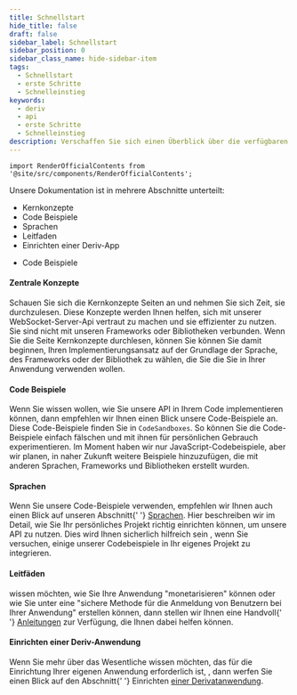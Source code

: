 ```yaml
---
title: Schnellstart
hide_title: false
draft: false
sidebar_label: Schnellstart
sidebar_position: 0
sidebar_class_name: hide-sidebar-item
tags:
  - Schnellstart
  - erste Schritte
  - Schnelleinstieg
keywords:
  - deriv
  - api
  - erste Schritte
  - Schnelleinstieg
description: Verschaffen Sie sich einen Überblick über die verfügbaren Deriv-API-Codebeispiele und -sprachen und wie Sie diese für die Erstellung Ihrer Trading-App verwenden können.
---
```


```mdx-code-block
import RenderOfficialContents from '@site/src/components/RenderOfficialContents';
```

Unsere Dokumentation ist in mehrere Abschnitte unterteilt:

<RenderOfficialContents>
  <ul>
    <li>
      <Link href='/docs/category/core-concepts'>Kernkonzepte
    </li>
    <li>
      <Link href='/docs/category/code-examples'>Code Beispiele
    </li>
    <li>
      <Link href='/docs/category/languages'>Sprachen
    </li>
    <li>
      <Link href='/docs/category/guides'>Leitfaden
    </li>
    <li>
      <Link href='/docs/setting-up-a-deriv-application'>Einrichten einer Deriv-App
    </li>
  </ul>
  <ul>
    <li>
      <Link href='/docs/category/code-examples'>Code Beispiele
    </li>
  </ul>
</RenderOfficialContents>

<RenderOfficialContents>
  <h4>Zentrale Konzepte</h4>
</RenderOfficialContents>

<RenderOfficialContents>
    Schauen Sie sich die <Link href='/docs/category/core-concepts'>Kernkonzepte Seiten an und nehmen Sie sich
    Zeit, sie durchzulesen. Diese Konzepte werden Ihnen helfen, sich mit unserer WebSocket-Server-Api
    vertraut zu machen und sie effizienter zu nutzen. Sie sind nicht mit unseren Frameworks oder Bibliotheken verbunden.
</RenderOfficialContents>

<RenderOfficialContents>
Wenn Sie die Seite <Link href='/docs/category/core-concepts'>Kernkonzepte durchlesen, können Sie
    können Sie damit beginnen, Ihren Implementierungsansatz auf der Grundlage der Sprache, des Frameworks oder der Bibliothek zu wählen, die Sie
    die Sie in Ihrer Anwendung verwenden wollen.
</RenderOfficialContents>

<h4>Code Beispiele</h4>

Wenn Sie wissen wollen, wie Sie unsere API in Ihrem Code implementieren können, dann empfehlen wir Ihnen einen Blick
unsere <Link href='/docs/category/code-examples'>Code-Beispiele</Link> an. Diese Code-Beispiele finden Sie in
`CodeSandboxes`. So können Sie die Code-Beispiele einfach fälschen und mit ihnen für
persönlichen Gebrauch experimentieren. Im Moment haben wir nur JavaScript-Codebeispiele, aber wir planen, in naher Zukunft weitere Beispiele hinzuzufügen, die mit anderen Sprachen, Frameworks und Bibliotheken erstellt wurden.

<RenderOfficialContents>
  <h4>Sprachen</h4>
</RenderOfficialContents>

<RenderOfficialContents>
    Wenn Sie unsere Code-Beispiele verwenden, empfehlen wir Ihnen auch einen Blick auf unseren Abschnitt{' '}
    <a href='category/languages'>Sprachen</a>. Hier beschreiben wir im Detail, wie Sie
    Ihr persönliches Projekt richtig einrichten können, um unsere API zu nutzen. Dies wird Ihnen sicherlich hilfreich sein
    , wenn Sie versuchen, einige unserer Codebeispiele in Ihr eigenes Projekt zu integrieren.
</RenderOfficialContents>

<RenderOfficialContents>
  <h4>Leitfäden</h4>
</RenderOfficialContents>

<RenderOfficialContents>wissen möchten, wie Sie Ihre Anwendung "monetarisieren" können oder wie Sie unter
    eine "sichere Methode für die Anmeldung von Benutzern bei Ihrer Anwendung" erstellen können, dann stellen wir Ihnen eine Handvoll{' '}
    <a href='category/guides'>Anleitungen</a> zur Verfügung, die Ihnen dabei helfen können.</RenderOfficialContents>

<RenderOfficialContents>
  <h4>Einrichten einer Deriv-Anwendung</h4>
</RenderOfficialContents>

<RenderOfficialContents>
    Wenn Sie mehr über das Wesentliche wissen möchten, das für die Einrichtung Ihrer eigenen Anwendung erforderlich ist,
    , dann werfen Sie einen Blick auf den Abschnitt{' '}
    Einrichten <a href='setting-up-a-deriv-application'>einer Derivatanwendung</a>.
</RenderOfficialContents>
